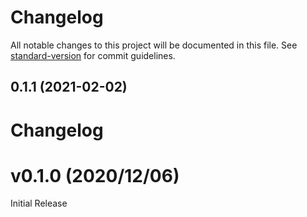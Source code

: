 # Changelog

All notable changes to this project will be documented in this file. See [standard-version](https://github.com/conventional-changelog/standard-version) for commit guidelines.

## 0.1.1 (2021-02-02)



# Changelog

# v0.1.0 (2020/12/06)

Initial Release
